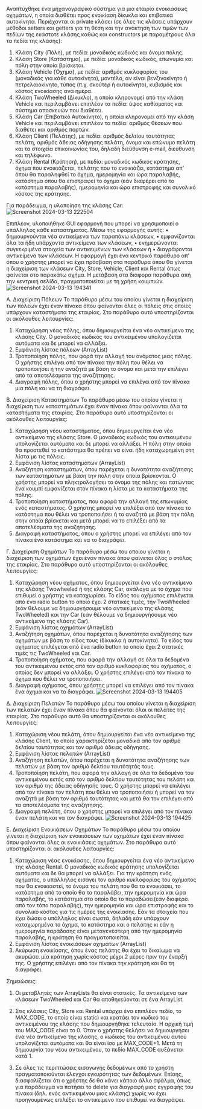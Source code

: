 Αναπτύχθηκε ένα μηχανογραφικό σύστημα για μια εταιρία ενοικιάσεως οχημάτων, η οποία διαθέτει προς ενοικίαση δίκυκλα και επιβατικά αυτοκίνητα.
Περιέχονται οι private κλάσει (σε όλες τις κλάσεις υπάρχουν μέθοδοι setters και getters για τη θέση και την ανάκτηση των τιμών των πεδίων της εκάστοτε κλάσης καθώς και constructors με παραμέτρους όλα τα πεδία της κλάσης): 
1. Κλάση City (Πόλη), με πεδία: μοναδικός κωδικός και όνομα πόλης.
2. Κλάση Store (Κατάστημα), με πεδία: μοναδικός κωδικός, επωνυμία και πόλη στην οποία βρίσκεται.
3. Κλάση Vehicle (Όχημα), με πεδία: αριθμός κυκλοφορίας του (μοναδικός για κάθε αυτοκίνητο), μοντέλο, αν είναι βενζινοκίνητο ή πετρελαιοκίνητο, τύπος (π.χ. σκούτερ ή αυτοκίνητο), κυβισμός και κόστος ενοικίασης ανά ημέρα.
4. Κλάση TwoWheeled (Δίκυκλο), η οποία κληρονομεί από την κλάση Vehicle και περιλαμβάνει επιπλέον τα πεδία: ύψος καθίσματος και σύστημα αποσκευών που διαθέτει.
5. Κλάση Car (Επιβατικό Αυτοκίνητο), η οποία κληρονομεί από την κλάση Vehicle και περιλαμβάνει επιπλέον τα πεδία: αριθμός θέσεων που διαθέτει και αριθμός πορτών.
6. Κλάση Client (Πελάτης), με πεδία: αριθμός δελτίου ταυτότητας πελάτη, αριθμός άδειας οδήγησης πελάτη, όνομα και επώνυμο πελάτη και τα στοιχεία επικοινωνίας του, δηλαδή διεύθυνση e-mail, διεύθυνση και τηλέφωνο.
7. Κλάση Rental (Κράτηση), με πεδία: μοναδικός κωδικός κράτησης, όχημα που ενοικιάζεται, πελάτης που το ενοικιάζει, κατάστημα απ’ όπου θα παραληφθεί το όχημα, ημερομηνία και ώρα παραλαβής, κατάστημα όπου θα επιστραφεί το όχημα (εάν διαφέρει από το κατάστημα παραλαβής), ημερομηνία και ώρα επιστροφής και  συνολικό κόστος της κράτησης.

Για παράδειγμα, η υλοποίηση της κλάσης Car: 
![Screenshot 2024-03-13 222504](https://github.com/florianaM/JavaProjectCarRentalService/assets/67243850/74b3541c-5dba-448f-808e-66b73b87f901)

Επιπλέον, υλοποιήθηκε GUI εφαρμογή που μπορεί να χρησιμοποιεί ο υπάλληλος κάθε καταστήματος. Μέσω της εφαρμογής αυτής:
•  δημιουργούνται νέα αντικείμενα των παραπάνω κλάσεων,
•  εμφανίζονται όλα τα ήδη υπάρχοντα αντικείμενα των κλάσεων,
•  ενημερώνονται συγκεκριμένα στοιχεία των αντικειμένων των κλάσεων ή
•  διαγράφονται αντικείμενα των κλάσεων.
Η εφαρμογή  έχει ένα κεντρικό παράθυρο απ’ όπου ο χρήστης μπορεί να έχει πρόσβαση στα παράθυρα όπου θα γίνεται η διαχείριση των κλάσεων City, Store, Vehicle, Client και Rental όπως φαίνεται στο παρακάτω σχήμα.
Η μετάβαση στα διάφορα παράθυρα απή την κεντρική σελίδα, πραγματοποιείται με τη χρήση κουμπιών.
  ![Screenshot 2024-03-13 194341](https://github.com/florianaM/JavaProjectCarRentalService/assets/67243850/23eccbb9-49a2-4968-ac80-8df88acba727)

Α. Διαχείριση Πόλεων
Το παράθυρο μέσω του οποίου  γίνεται η διαχείριση των πόλεων  έχει έναν πίνακα όπου  φαίνονται όλες οι πόλεις στις οποίες υπάρχουν καταστήματα της εταιρίας. Στο παράθυρο αυτό  υποστηρίζονται οι ακόλουθες λειτουργίες:
  1. Καταχώρηση νέας πόλης, όπου δημιουργείται ένα νέο αντικείμενο της κλάσης City. Ο μοναδικός κωδικός του αντικειμένου  υπολογίζεται αυτόματα και δε μπορεί να αλλάξει.
  2. Εμφάνιση λίστας πόλεων (ArrayList)
  3. Τροποποίηση πόλης, που φορά την αλλαγή του ονόματος μιας πόλης. Ο χρήστης  επιλέγει από τον πίνακα την πόλη που θέλει να τροποποιήσει ή  την αναζητά με βάση το όνομα και μετά  την επιλέγει από τα αποτελέσματα της αναζήτησης.
  4. Διαγραφή πόλης, όπου ο χρήστης  μπορεί να επιλέγει από τον πίνακα μια πόλη και να τη διαγράφει.

Β. Διαχείριση Καταστημάτων
Το παράθυρο μέσω του οποίου  γίνεται η διαχείριση των καταστημάτων έχει έναν πίνακα όπου  φαίνονται όλα τα καταστήματα της εταιρίας. Στο παράθυρο αυτό  υποστηρίζονται οι ακόλουθες λειτουργίες:
  1. Καταχώρηση νέου καταστήματος, όπου δημιουργείται ένα νέο αντικείμενο της κλάσης Store. Ο μοναδικός κωδικός του αντικειμένου υπολογίζεται αυτόματα και δε μπορεί να αλλάξει. Η πόλη στην οποία θα προστεθεί το κατάστημα θα πρέπει να είναι ήδη καταχωρημένη στη λίστα με τις πόλεις.
  2. Εμφάνιση λίστας καταστημάτων (ArrayList)
  3. Αναζήτηση καταστημάτων, όπου παρέχεται η δυνατότητα αναζήτησης των καταστημάτων με βάση την πόλη στην οποία βρίσκονται. Ο χρήστης μπορεί να πληκτρολογήσει το όνομα της πόλης και πατώντας ένα κουμπί εμφανίζεται στον πίνακα η λίστα με τα καταστήματα της πόλης.
  4. Τροποποίηση καταστήματος, που αφορά την αλλαγή της επωνυμίας ενός καταστήματος. Ο χρήστης μπορεί να επιλέξει από τον πίνακα το κατάστημα που θέλει να τροποποιήσει ή το αναζητά με βάση την πόλη στην οποία βρίσκεται και μετά μπορεί να το επιλέξει από τα αποτελέσματα της αναζήτησης.
  5. Διαγραφή καταστήματος, όπου ο χρήστης μπορεί να επιλέγει από τον πίνακα ένα κατάστημα και να το διαγράφει.
   
Γ. Διαχείριση Οχημάτων
Το παράθυρο μέσω του οποίου γίνεται η διαχείριση των οχημάτων έχει έναν πίνακα όπου φαίνεται όλος ο στόλος της εταιρίας. Στο παράθυρο αυτό υποστηρίζονται οι ακόλουθες λειτουργίες:
1. Καταχώρηση νέου οχήματος, όπου δημιουργείται ένα νέο αντικείμενο της κλάσης Twowheeled ή της κλάσης Car, ανάλογα με το όχημα που επιθυμεί ο χρήστης να καταχωρίσει. Το είδος του οχήματος επιλέγεται από ένα  radio button το οποίο έχει 2 στατικές τιμές, την TwoWheeled (εάν θέλουμε να δημιουργήσουμε νέο αντικείμενο της κλάσης TwoWheeled) και την Car (εάν θέλουμε να δημιουργήσουμε νέο αντικείμενο της κλάσης Car).
2. Εμφάνιση λίστας οχημάτων (ArrayList)
3. Αναζήτηση οχημάτων, όπου παρέχεται η δυνατότητα αναζήτησης των οχημάτων με βάση το είδος τους (δίκυκλα ή αυτοκίνητα). Το είδος του οχήματος επιλέγεται από ένα radio button το οποίο έχει 2 στατικές τιμές τις TwoWheeled και Car.
4. Τροποποίηση οχήματος, που αφορά την αλλαγή σε όλα τα δεδομένα του αντικειμένου εκτός από τον αριθμό κυκλοφορίας του οχήματος, ο οποίος δεν μπορεί να αλλάξει. Ο χρήστης επιλέγει από τον πίνακα το όχημα που θέλει να τροποποιήσει.
5. Διαγραφή οχήματος, όπου χρήστης μπορεί να επιλέγει από τον πίνακα ένα όχημα και να το διαγράφει.
   ![Screenshot 2024-03-13 194405](https://github.com/florianaM/JavaProjectCarRentalService/assets/67243850/3b90ccf1-b5ed-4dcf-b310-fb23e85ca42e)

Δ. Διαχείριση Πελατών 
Το παράθυρο μέσω του οποίου γίνεται η διαχείριση των πελατών έχει έναν πίνακα όπου θα φαίνονται όλοι οι πελάτες της εταιρίας. Στο παράθυρο αυτό θα υποστηρίζονται οι ακόλουθες λειτουργίες:
1. Καταχώριση νέου πελάτη, όπου δημιουργείται ένα νέο αντικείμενο της κλάσης Client, το οποίο χαρακτηρίζεται μοναδικά από τον αριθμό δελτίου ταυτότητας και τον αριθμό άδειας οδήγησης.
2. Εμφάνιση λίστας πελατών (ArrayList)
3. Αναζήτηση πελατών, όπου παρέχεται η δυνατότητα αναζήτησης των πελατών με βάση τον αριθμό δελτίου ταυτότητάς τους.
4. Τροποποίηση πελάτη, που αφορά την αλλαγή σε όλα τα δεδομένα του αντικειμένου εκτός από τον αριθμό δελτίου ταυτότητας του πελάτη και τον αριθμό της άδειας οδήγησής τους. Ο χρήστης μπορεί να επιλέγει από τον πίνακα τον πελάτη που θέλει να τροποποιήσει ή μπορεί να τον αναζητά με βάση τον αριθμό ταυτότητας και μετά θα τον επιλέγει από τα αποτελέσματα της αναζήτησης.
5. Διαγραφή πελάτη, όπου ο χρήστης μπορεί να επιλέγει από τον πίνακα έναν πελάτη και να τον διαγράφει.
   ![Screenshot 2024-03-13 194425](https://github.com/florianaM/JavaProjectCarRentalService/assets/67243850/9b7a46e5-f233-425d-854a-af282d70d8cc)

Ε. Διαχείριση Ενοικιάσεων Οχημάτων
Το παράθυρο μέσω του οποίου γίνεται η διαχείριση των ενοικιάσεων των οχημάτων έχει έναν πίνακα όπου φαίνονται όλες οι ενοικιάσεις οχημάτων. Στο παράθυρο αυτό υποστηρίζονται οι ακόλουθες λειτουργίες:
1. Καταχώριση νέας ενοικίασης, όπου δημιουργείται ένα νέο αντικείμενο της κλάσης Rental. Ο μοναδικός κωδικός κράτησης υπολογίζεται αυτόματα και δε θα μπορεί να αλλάξει. Για την κράτηση ενός οχήματος, ο υπάλληλος  εισάγει τον αριθμό κυκλοφορίας του οχήματος που θα ενοικιαστεί, το όνομα του πελάτη που θα το ενοικιάσει, το κατάστημα από το οποίο θα το παραλάβει, την ημερομηνία και ώρα παραλαβής, το κατάστημα στο οποίο θα το παραδώσει(εάν διαφέρει από τον τόπο παραλαβής), την ημερομηνία και ώρα επιστροφής και το συνολικό κόστος για τις ημέρες της ενοικίασης. Εάν τα στοιχεία που έχει δώσει ο υπάλληλος είναι σωστά, δηλαδή εάν υπάρχουν καταχωρημένα το όχημα, το κατάστημα και ο πελάτης κι εάν η ημερομηνία παράδοσης είναι μεταγενέστερη από την ημερομηνία παραλαβής, η κράτηση θα πραγματοποιείται.
2. Εμφάνιση λίστας ενοικιάσεων οχημάτων (ArrayList)
3. Ακύρωση ενοικίασης, όπου ένας πελάτης θα έχει το δικαίωμα να ακυρώσει μία κράτηση χωρίς κόστος μέχρι 2 μέρες πριν την έναρξή της. Ο χρήστης επιλέγει από τον πίνακα την κράτηση και θα τη διαγράφει.


Σημειώσεις:
1. Οι μεταβλητές των ArrayLists θα είναι στατικές. Τα αντικείμενα των κλάσεων TwoWheeled και Car θα αποθηκεύονται σε ένα ArrayList<Vehicle>.

2. Στις κλάσεις City, Store και Rental υπάρχει ένα επιπλέον πεδίο, το MAX_CODE, το οποίο είναι static) και κρατάει τον κωδικό του αντικειμένου της κλάσης που δημιουργήθηκε τελευταίο. Η αρχική τιμή του MAX_CODE είναι το 0. Όταν ο χρήστης θελήσει να δημιουργήσει ένα νέο αντικείμενο της κλάσης, ο κωδικός του αντικειμένου αυτού υπολογίζεται αυτόματα και θα είναι ίσο με MAX_CODE+1. Μετά τη δημιουργία του νέου αντικειμένου, το πεδίο MAX_CODE αυξάνεται κατά 1.

3. Σε όλες τις περιπτώσεις εισαγωγής δεδομένων από το χρήστη πραγματοποιούνται έλεγχοι εγκυρότητας των δεδομένων. Επίσης, διασφαλίζεται ότι ο χρήστης δε θα κάνει κάποιο άλλο σφάλμα, όπως για παράδειγμα να
πατήσει το delete για διαγραφή μιας εγγραφής του πίνακα (δηλ. ενός αντικειμένου μιας κλάσης) χωρίς να έχει προηγουμένως επιλέξει το αντικείμενο που επιθυμεί να διαγράψει.
